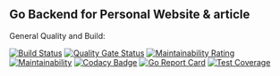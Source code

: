## Go Backend for Personal Website & article

General Quality and Build:

[![Build Status](https://travis-ci.com/Panda-ManR/article-backend.svg?branch=master)](https://travis-ci.com/Panda-ManR/article-backend)
[![Quality Gate Status](https://sonarcloud.io/api/project_badges/measure?project=Panda-ManR_article-backend&metric=alert_status)](https://sonarcloud.io/dashboard?id=Panda-ManR_article-backend)
[![Maintainability Rating](https://sonarcloud.io/api/project_badges/measure?project=Panda-ManR_article-backend&metric=sqale_rating)](https://sonarcloud.io/dashboard?id=Panda-ManR_article-backend)
[![Maintainability](https://api.codeclimate.com/v1/badges/6bfaf0c31bdf6fd1fc7a/maintainability)](https://codeclimate.com/github/Panda-ManR/article-backend/maintainability)
[![Codacy Badge](https://api.codacy.com/project/badge/Grade/728b4690245b4f768bd73773c06b735e)](https://app.codacy.com/app/Panda-ManR/article-backend?utm_source=github.com&utm_medium=referral&utm_content=Panda-ManR/article-backend&utm_campaign=Badge_Grade_Dashboard)
[![Go Report Card](https://goreportcard.com/badge/github.com/Panda-ManR/article-backend)](https://goreportcard.com/report/github.com/Panda-ManR/article-backend)
[![Test Coverage](https://api.codeclimate.com/v1/badges/6bfaf0c31bdf6fd1fc7a/test_coverage)](https://codeclimate.com/github/Panda-ManR/article-backend/test_coverage)
